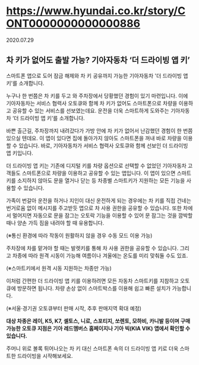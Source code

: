# https://www.hyundai.co.kr/story/CONT0000000000000886

2020.07.29

## 차 키가 없어도 출발 가능? 기아자동차 ‘더 드라이빙 앱 키’

스마트폰 앱으로 도어 잠금 해제와 차 키 공유까지 가능한 기아자동차 '더 드라이빙 앱 키'를 소개합니다.

누구나 한 번쯤은 차 키를 두고 와 주차장에서 당황했던 경험이 있기 마련입니다. 이에 기아자동차는 서비스 협력사 오토큐와 함께 차 키가 없어도 스마트폰으로 차량을 이용하고 공유할 수 있는 서비스를 선보였는데요. 운전을 더욱 스마트하게 도와주는 기아자동차 ‘더 드라이빙 앱 키’를 소개합니다.

바쁜 출근길, 주차장까지 내려갔다가 가방 안에 차 키가 없어서 난감했던 경험이 한 번쯤 있으실 텐데요. 이 앱이 있다면 집에 돌아가지 않아도 스마트폰을 꺼내 바로 차량을 이용할 수 있습니다. 바로, 기아자동차가 서비스 협력사 오토큐와 함께 선보인 더 드라이빙 앱 키입니다.

더 드라이빙 앱 키는 기존에 디지털 키를 차량 옵션으로 선택할 수 없었던 기아자동차 고객들도 스마트폰으로 차량을 이용하고 공유할 수 있는 앱입니다. 이 앱이 있으면 스마트키를 소지하지 않아도 문을 열거나 닫는 등 차종별 스마트키가 지원하는 모든 기능을 사용할 수 있습니다.

가족이 번갈아 운전을 하거나 지인이 대신 운전하게 되는 경우에는 차 키를 직접 건네는 번거로움 없이 메시지를 주고받듯 앱으로 차 사용 권한을 공유할 수 있습니다. 또한 차에서 멀어지면 자동으로 문을 잠그는 오토락 기능을 이용할 수 있어 문 잠그는 것을 깜박할 때나 양손 가득 짐을 내려야 할 때 유용합니다.

(※통신 환경에 따라 작동이 원활하지 않을 경우 수동 모드 이용 가능)

주차장에 차를 맡겨야 할 때는 발렛키를 통해 차 사용 권한을 공유할 수 있습니다. 그리고 차종에 따라 원격 시동이 가능해 여름이나 겨울에는 온도를 미리 맞춰둘 수도 있죠.

(※스마트키에서 원격 시동 지원하는 차종만 가능)

이처럼 간편한 더 드라이빙 앱 키를 이용하려면 모든 자동차 스마트키를 지참하고 오토큐에 방문하면 됩니다. 차량 손상 없이 스마트박스를 이용해 쉽고 빠른 설치가 가능합니다.

(※서울·경기권 오토큐부터 판매 시작, 추후 판매지역 확대 예정)

**대상 차종은 레이, K5, K7, 셀토스, 니로, 스포티지, 쏘렌토, 모하비, 카니발 등이며 구매 가능한 오토큐 지점은 기아 레드멤버스 홈페이지나 기아 빅(KIA VIK) 앱에서 확인할 수 있습니다.**

주머니 위로 볼록 튀어나오는 차 키 대신 스마트폰 속의 더 드라이빙 앱 키로 더욱 스마트한 드라이빙을 시작해보세요.
